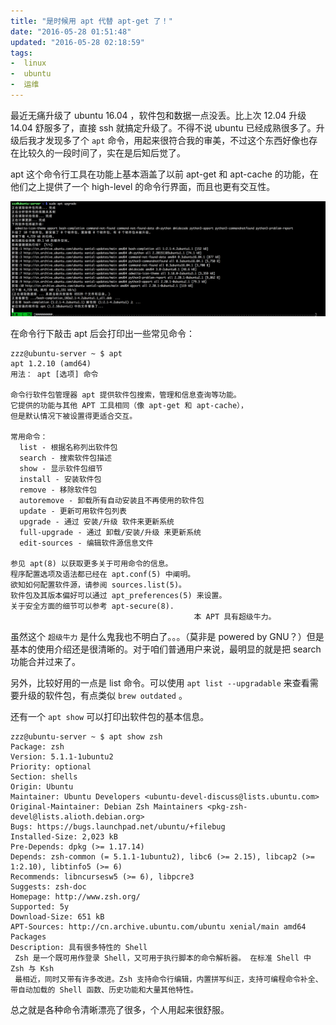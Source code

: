 ```yaml
---
title: "是时候用 apt 代替 apt-get 了！"
date: "2016-05-28 01:51:48"
updated: "2016-05-28 02:18:59"
tags:
-  linux
-  ubuntu
-  运维
---
```



最近无痛升级了 ubuntu 16.04 ，软件包和数据一点没丢。比上次 12.04 升级 14.04 舒服多了，直接 ssh 就搞定升级了。不得不说 ubuntu 已经成熟很多了。升级后我才发现多了个 `apt` 命令，用起来很符合我的审美，不过这个东西好像也存在比较久的一段时间了，实在是后知后觉了。

[](/notename/ "it is time to replace apt-get with apt")

apt 这个命令行工具在功能上基本涵盖了以前 apt-get 和 apt-cache 的功能，在他们之上提供了一个 high-level 的命令行界面，而且也更有交互性。

![image_1ajqh3qkm1kf81vb81kmtjldlipg.png-416.8kB][1]

在命令行下敲击 apt 后会打印出一些常见命令：

```
zzz@ubuntu-server ~ $ apt
apt 1.2.10 (amd64)
用法： apt [选项] 命令

命令行软件包管理器 apt 提供软件包搜索，管理和信息查询等功能。
它提供的功能与其他 APT 工具相同（像 apt-get 和 apt-cache），
但是默认情况下被设置得更适合交互。

常用命令：
  list - 根据名称列出软件包
  search - 搜索软件包描述
  show - 显示软件包细节
  install - 安装软件包
  remove - 移除软件包
  autoremove - 卸载所有自动安装且不再使用的软件包
  update - 更新可用软件包列表
  upgrade - 通过 安装/升级 软件来更新系统
  full-upgrade - 通过 卸载/安装/升级 来更新系统
  edit-sources - 编辑软件源信息文件

参见 apt(8) 以获取更多关于可用命令的信息。
程序配置选项及语法都已经在 apt.conf(5) 中阐明。
欲知如何配置软件源，请参阅 sources.list(5)。
软件包及其版本偏好可以通过 apt_preferences(5) 来设置。
关于安全方面的细节可以参考 apt-secure(8).
                                         本 APT 具有超级牛力。
```

虽然这个 `超级牛力` 是什么鬼我也不明白了。。。（莫非是 powered by GNU？）但是基本的使用介绍还是很清晰的。对于咱们普通用户来说，最明显的就是把 search 功能合并过来了。

另外，比较好用的一点是 list 命令。可以使用 `apt list --upgradable` 来查看需要升级的软件包，有点类似 `brew outdated` 。

还有一个 `apt show` 可以打印出软件包的基本信息。

```
zzz@ubuntu-server ~ $ apt show zsh
Package: zsh
Version: 5.1.1-1ubuntu2
Priority: optional
Section: shells
Origin: Ubuntu
Maintainer: Ubuntu Developers <ubuntu-devel-discuss@lists.ubuntu.com>
Original-Maintainer: Debian Zsh Maintainers <pkg-zsh-devel@lists.alioth.debian.org>
Bugs: https://bugs.launchpad.net/ubuntu/+filebug
Installed-Size: 2,023 kB
Pre-Depends: dpkg (>= 1.17.14)
Depends: zsh-common (= 5.1.1-1ubuntu2), libc6 (>= 2.15), libcap2 (>= 1:2.10), libtinfo5 (>= 6)
Recommends: libncursesw5 (>= 6), libpcre3
Suggests: zsh-doc
Homepage: http://www.zsh.org/
Supported: 5y
Download-Size: 651 kB
APT-Sources: http://cn.archive.ubuntu.com/ubuntu xenial/main amd64 Packages
Description: 具有很多特性的 Shell
 Zsh 是一个既可用作登录 Shell，又可用于执行脚本的命令解析器。 在标准 Shell 中 Zsh 与 Ksh
 最相近，同时又带有许多改进。Zsh 支持命令行编辑，内置拼写纠正，支持可编程命令补全、带自动加载的 Shell 函数、历史功能和大量其他特性。

```

总之就是各种命令清晰漂亮了很多，个人用起来很舒服。

  [1]: /images/78febf75a690a0a0b38c17a8c046defe.png
